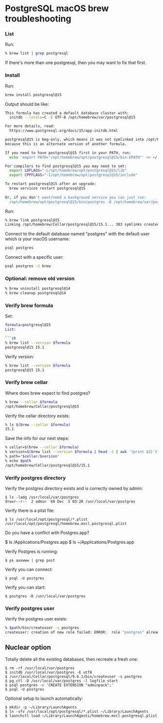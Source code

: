 # PostgreSQL macOS brew troubleshooting


### List

Run:

```sh
% brew list | grep postgresql
```

If there's more than one postgresql, then you may want to fix that first.


### Install

Run:

```sh
brew install postgresql@15
```

Output should be like:

```sh
This formula has created a default database cluster with:
  initdb --locale=C -E UTF-8 /opt/homebrew/var/postgresql@15

For more details, read:
  https://www.postgresql.org/docs/15/app-initdb.html

postgresql@15 is keg-only, which means it was not symlinked into /opt/homebrew,
because this is an alternate version of another formula.

If you need to have postgresql@15 first in your PATH, run:
  echo 'export PATH="/opt/homebrew/opt/postgresql@15/bin:$PATH"' >> ~/.zshrc

For compilers to find postgresql@15 you may need to set:
  export LDFLAGS="-L/opt/homebrew/opt/postgresql@15/lib"
  export CPPFLAGS="-I/opt/homebrew/opt/postgresql@15/include"

To restart postgresql@15 after an upgrade:
  brew services restart postgresql@15
  
Or, if you don't want/need a background service you can just run:
  /opt/homebrew/opt/postgresql@15/bin/postgres -D /opt/homebrew/var/postgresql@15
```

Run:

```sh
% brew link postgresql@15                              
Linking /opt/homebrew/Cellar/postgresql@15/15.1... 383 symlinks created.
```

Connect to the default database named "postgres" with the default user which is your macOS username:

```sh
psql postgres
```

Connect with a specific user:

```sh
psql postgres -U brew
```


### Optional: remove old version


```sh
% brew uninstall postgresql@14
% brew cleanup postgresql@14
```


### Verify brew formula

Set:

```sh
formula=postgresql@15
List:

```sh
% brew list --version $formula
postgresql@15 15.1
```

Verify version:

```sh
% brew list --version $formula
postgresql@15 15.1
```


### Verify brew cellar

Where does brew expect to find postgres?

```sh
% brew --cellar $formula
/opt/homebrew/Cellar/postgresql@15
```

Verify the cellar directory exists:

```sh
% ls $(brew --cellar $formula)
15.1
```

Save the info for our next steps:

```sh
% cellar=$(brew --cellar $formula)
% version=$(brew list --version $formula | head -1 | awk '{print $2}')
% path="$cellar/$version"
% echo $path
/opt/homebrew/Cellar/postgresql@15/15.1
```


### Verify postgres directory

Verify the postgres directory exists and is correctly owned by admin:

    $ ls -ladg /usr/local/var/postgres
    drwxr--r--  2 admin  68 Dec  5 03:20 /usr/local/var/postgres

Verify there is a plist file:

    $ ls /usr/local/opt/postgresql/*.plist
    /usr/local/opt/postgresql/homebrew.mxcl.postgresql.plist

Do you have a conflict with Postgres.app?

   $ ls /Applications/Postgres.app
   $ ls ~/Applications/Postgres.app

Verify Postgres is running:

    $ ps auxwww | grep post

Verify you can connect:

    $ psql -U postgres

Verify you can start:

    $ postgres -D /usr/local/var/postgres


### Verify postgres user

Verify the postgres user exists:

```sh
% $path/bin/createuser -s postgres
createuser: creation of new role failed: ERROR:  role "postgres" already exists
```


## Nuclear option

Totally delete all the existing databases, then recreate a fresh one:

    $ rm -rf /usr/local/var/postgres
    $ initdb /usr/local/var/postgres -E utf8
    $ /usr/local/Cellar/postgresql/9.6.1/bin/createuser -s postgres
    $ pg_ctl -D /usr/local/var/postgres -l logfile start
    $ psql postgres -c 'CREATE EXTENSION "adminpack";'
    $ psql -U postgres

Optional setup to launch automatically:

    $ mkdir -p ~/Library/LaunchAgents
    $ ln -sfv /usr/local/opt/postgresql/*.plist ~/Library/LaunchAgents
    $ launchctl load ~/Library/LaunchAgents/homebrew.mxcl.postgresql.plist
